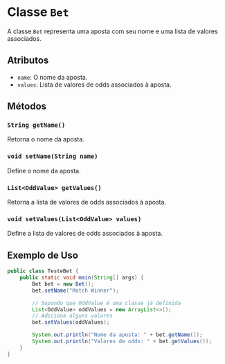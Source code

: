 # Classe `Bet`

A classe `Bet` representa uma aposta com seu nome e uma lista de valores associados.

## Atributos

- `name`: O nome da aposta.
- `values`: Lista de valores de odds associados à aposta.

## Métodos

### `String getName()`
Retorna o nome da aposta.

### `void setName(String name)`
Define o nome da aposta.

### `List<OddValue> getValues()`
Retorna a lista de valores de odds associados à aposta.

### `void setValues(List<OddValue> values)`
Define a lista de valores de odds associados à aposta.

## Exemplo de Uso

```java
public class TesteBet {
    public static void main(String[] args) {
        Bet bet = new Bet();
        bet.setName("Match Winner");

        // Supondo que OddValue é uma classe já definida
        List<OddValue> oddValues = new ArrayList<>();
        // Adiciona alguns valores
        bet.setValues(oddValues);

        System.out.println("Nome da aposta: " + bet.getName());
        System.out.println("Valores de odds: " + bet.getValues());
    }
}
